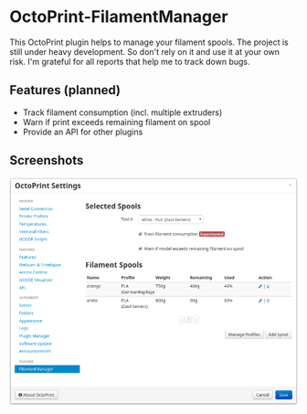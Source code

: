 # OctoPrint-FilamentManager

This OctoPrint plugin helps to manage your filament spools. The project is still under heavy development. So don't rely on it and use it at your own risk. I'm grateful for all reports that help me to track down bugs.

## Features (planned)

* Track filament consumption (incl. multiple extruders)
* Warn if print exceeds remaining filament on spool
* Provide an API for other plugins

## Screenshots

![FilamentManager Settings](screenshots/filamentmanager_settings.png?raw=true)
